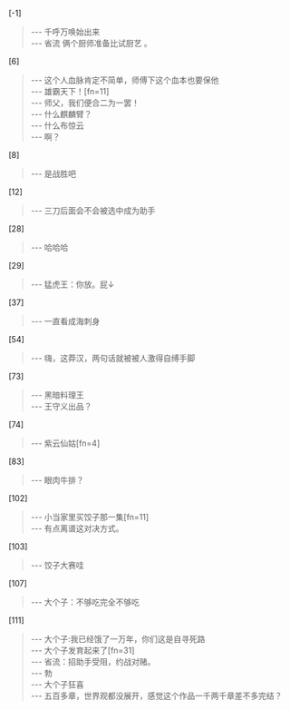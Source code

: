 
[-1] 
>--- 千呼万唤始出来<br>
>--- 省流 俩个厨师准备比试厨艺 。<br>

[6] 
>--- 这个人血脉肯定不简单，师傅下这个血本也要保他<br>
>--- 雄霸天下！[fn=11]<br>
>--- 师父，我们便合二为一罢！<br>
>--- 什么麒麟臂？<br>
>--- 什么布惊云<br>
>--- 啊？<br>

[8] 
>--- 是战胜吧<br>

[12] 
>--- 三刀后面会不会被选中成为助手<br>

[28] 
>--- 哈哈哈<br>

[29] 
>--- 猛虎王：你放。屁↓<br>

[37] 
>--- 一直看成海刺身<br>

[54] 
>--- 嗨，这莽汉，两句话就被被人激得自缚手脚<br>

[73] 
>--- 黑暗料理王<br>
>--- 王守义出品？<br>

[74] 
>--- 紫云仙姑[fn=4]<br>

[83] 
>--- 眼肉牛排？<br>

[102] 
>--- 小当家里买饺子那一集[fn=11]<br>
>--- 有点离谱这对决方式。<br>

[103] 
>--- 饺子大赛哇<br>

[107] 
>--- 大个子：不够吃完全不够吃<br>

[111] 
>--- 大个子:我已经饿了一万年，你们这是自寻死路<br>
>--- 大个子发育起来了[fn=31]<br>
>--- 省流：招助手受阻，约战对赌。<br>
>--- 勃<br>
>--- 大个子狂喜<br>
>--- 五百多章，世界观都没展开，感觉这个作品一千两千章差不多完结？<br>
